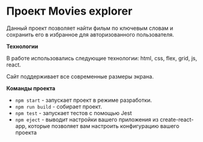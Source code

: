 # Проект Movies explorer
Данный проект позволяет найти фильм по ключевым словам и сохранить его в избранное для авторизованного пользователя. 


**Технологии**

В работе использовались следующие технологии: html, css, flex, grid, js, react.

Сайт поддерживает все современные размеры экрана.

**Команды проекта**
* `npm start` - запускает проект в режиме разработки.
* `npm run build` - собирает проект.
* `npm test` - запускает тестов с помощью Jest
* `npm eject` - выводит настройки вашего приложения из create-react-app, которые позволяет вам настроить конфигурацию вашего проекта
